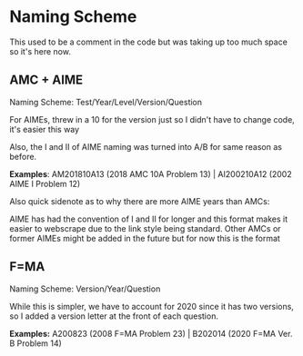 # Naming Scheme

This used to be a comment in the code but was taking up too much space so it's here now.

## AMC + AIME

Naming Scheme: Test/Year/Level/Version/Question

For AIMEs, threw in a 10 for the version just so I didn't have to change code, it's easier this way

Also, the I and II of AIME naming was turned into A/B for same reason as before.

**Examples**: AM201810A13 (2018 AMC 10A Problem 13) | AI200210A12 (2002 AIME I Problem 12)


Also quick sidenote as to why there are more AIME years than AMCs:

AIME has had the convention of I and II for longer and this format makes it easier to webscrape due to the link style
being standard. Other AMCs or former AIMEs might be added in the future but for now this is the format

## F=MA

Naming Scheme: Version/Year/Question

While this is simpler, we have to account for 2020 since it has two versions, so I added a version letter at the front
of each question.

**Examples:** A200823 (2008 F=MA Problem 23) | B202014 (2020 F=MA Ver. B Problem 14)